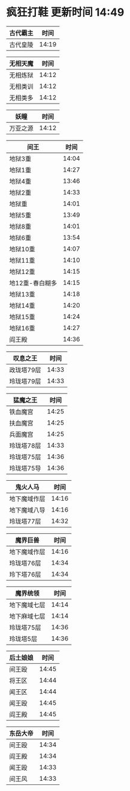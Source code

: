 # 疯狂打鞋 更新时间 14:49

| 古代霸主   | 时间    |
|--------|-------|
| 古代皇陵 | 14:19 |

| 无相天魔   | 时间    |
|--------|-------|
| 无相炼狱 | 14:12 |
| 无相类训 | 14:12 |
| 无相类多 | 14:12 |

| 妖瞳   | 时间    |
|--------|-------|
| 万亚之源 | 14:12 |

| 间王   | 时间    |
|--------|-------|
| 地狱3重 | 14:04 |
| 地狱1重 | 14:27 |
| 地狱4重 | 13:46 |
| 地狱2重 | 14:33 |
| 地狱重 | 14:01 |
| 地狱5重 | 13:49 |
| 地狱8重 | 14:01 |
| 地狱6重 | 13:54 |
| 地狱10重 | 14:07 |
| 地狱11重 | 14:10 |
| 地狱12重 | 14:15 |
| 地12重-春白糊多 | 14:15 |
| 地狱13重 | 14:18 |
| 地狱14重 | 14:20 |
| 地狱15重 | 14:24 |
| 地狱16重 | 14:27 |
| 阎王殿 | 14:36 |

| 叹息之王   | 时间    |
|--------|-------|
| 政珑塔79层 | 14:33 |
| 玲珑塔79层 | 14:33 |

| 猛魔之王   | 时间    |
|--------|-------|
| 铁血魔宫 | 14:25 |
| 扶血魔宫 | 14:25 |
| 兵面魔宫 | 14:25 |
| 玲珑塔78层 | 14:33 |
| 玲珑塔75层 | 14:36 |
| 玲珑塔75导 | 14:36 |

| 鬼火人马   | 时间    |
|--------|-------|
| 地下魔域作层 | 14:16 |
| 地下魔域八导 | 14:16 |
| 玲珑塔77层 | 14:32 |

| 魔界巨兽   | 时间    |
|--------|-------|
| 地下魔域作层 | 14:16 |
| 玲珑塔76层 | 14:34 |
| 玲下塔76层 | 14:34 |

| 魔界统领   | 时间    |
|--------|-------|
| 地下魔域七层 | 14:14 |
| 地下麻域七层 | 14:14 |
| 玲珑塔75层 | 14:36 |
| 玲珑塔5层 | 14:36 |

| 后土娘娘   | 时间    |
|--------|-------|
| 间王殴 | 14:45 |
| 将王区 | 14:44 |
| 闻王区 | 14:44 |
| 闻王殴 | 14:45 |
| 阎王殿 | 14:45 |

| 东岳大帝   | 时间    |
|--------|-------|
| 间王殴 | 14:34 |
| 阎王殿 | 14:34 |
| 闻王殴 | 14:33 |
| 间王风 | 14:33 |